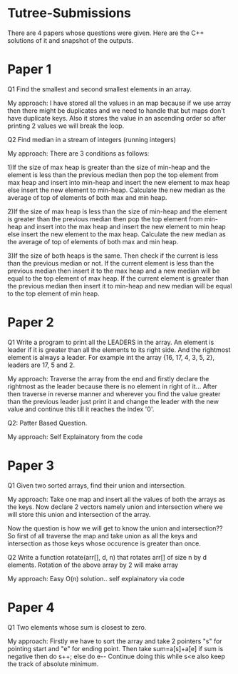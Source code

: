 # Tutree-Submissions
There are 4 papers whose questions were given. Here are the C++ solutions of it and snapshot of the outputs.
# Paper 1

Q1 Find the smallest and second smallest elements in an array.

My approach: I have stored all the values in an map because if we use array then there might be duplicates and we need to handle that but maps don't have duplicate keys. Also it stores the value in an ascending order so after printing 2 values we will break the loop.

Q2 Find median in a stream of integers (running integers)

My approach: There are 3 conditions as follows:

1)If the size of max heap is greater than the size of min-heap and the element is less than the previous median then pop the top element from max heap and insert into min-heap and insert the new element to max heap else insert the new element to min-heap. Calculate the new median as the average of top of elements of both max and min heap.

2)If the size of max heap is less than the size of min-heap and the element is greater than the previous median then pop the top element from min-heap and insert into the max heap and insert the new element to min heap else insert the new element to the max heap. Calculate the new median as the average of top of elements of both max and min heap.

3)If the size of both heaps is the same. Then check if the current is less than the previous median or not. If the current element is less than the previous median then insert it to the max heap and a new median will be equal to the top element of max heap. If the current element is greater than the previous median then insert it to min-heap and new median will be equal to the top element of min heap.


# Paper 2

Q1 Write a program to print all the LEADERS in the array. An element is leader if it is greater than all the elements to its right side. And the rightmost element is always a leader. For example int the array {16, 17, 4, 3, 5, 2}, leaders are 17, 5 and 2.


My approach: Traverse the array from the end and firstly declare the rightmost as the leader because there is no element in right of it...
After then traverse in reverse manner and wherever you find the value greater than the previous leader just print it and change the leader with the new value and continue this till it reaches the index '0'.

Q2: Patter Based Question.

My approach: Self Explainatory from the code 

# Paper 3

Q1 Given two sorted arrays, find their union and intersection.

My approach: Take one map and insert all the values of both the arrays as the keys. Now declare 2 vectors namely union and intersection where we will store this union and intersection of the array.

Now the question is how we will get to know the union and intersection??
So first of all traverse the map and take union as all the keys and intersection as those keys whose occurence is greater than once.


Q2 Write a function rotate(arr[], d, n) that rotates arr[] of size n by d elements.
Rotation of the above array by 2 will make array

My approach: Easy O(n) solution.. self explainatory via code

# Paper 4

Q1 Two elements whose sum is closest to zero.

My approach: Firstly we have to sort the array and take 2 pointers "s" for pointing start and "e" for ending point.
Then take sum=a[s]+a[e]
if sum is negative then do s++;
else do e--
Continue doing this while s<e
also keep the track of absolute minimum.
